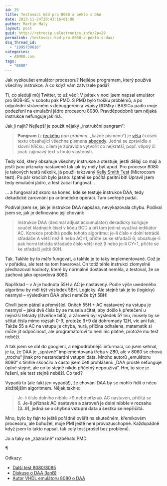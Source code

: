 ```yaml
---
id: 29
title: Testovací kód pro 8080 a peklo s DAA
date: 2013-11-24T20:43:16+01:00
author: Martin Maly
layout: post
guid: http://retrocip.uelectronics.info/?p=29
permalink: /testovaci-kod-pro-8080-a-peklo-s-daa/
dsq_thread_id:
  - "1995730616"
categories:
  - ASM80.com
tags:
  - "8080"
---
```

Jak vyzkoušet emulátor procesoru? Nejlépe programem, který používá všechny instrukce. A co když vám zatvrzele padá?

<!--more-->

Ti, co sledují můj Twitter, to už vědí: V pátek v noci jsem napsal emulátor pro BOB-85, v sobotu pak PMD. S PMD bylo trošku problémů, a po odpoledni stráveném s debuggerem a výpisy ROMky i BASICu padlo moje podezření na emulační jádro procesoru 8080. Pravděpodobně tam nějaká instrukce nefunguje jak má.

Jak ji najít? Nejlepší je použít nějaký &#8222;instrukční pangram&#8220;:

> **Pangram** (z [řeckého](http://cs.wikipedia.org/wiki/%C5%98e%C4%8Dtina "Řečtina") _pan gramma_, „každé písmeno“) je [věta](http://cs.wikipedia.org/wiki/V%C4%9Bta_(lingvistika) "Věta (lingvistika)") či úsek textu obsahující všechna písmena [abecedy](http://cs.wikipedia.org/wiki/Abeceda "Abeceda"). Jedná se zpravidla o slovní hříčku, cílem je zpravidla vytvořit co nejkratší, popř. vtipný či jinak zajímavý text s touto vlastností.

Tedy kód, který obsahuje všechny instrukce a otestuje, jestli dělají co mají a jestli jsou příznaky nastavené tak jak by měly být apod. Pro procesor 8080 je takových testů několik, já použil takzvaný [Kelly Smith Test](https://github.com/begoon/i8080-core/blob/master/TEST.ASM) (Microcosm test). Po pár krocích bylo jasno: špatně se počítá paritní bit! Upravil jsem tedy emulační jádro, a test začal fungovat&#8230;

&#8230; a fungoval až skoro na konec, kde se testuje instrukce DAA, tedy dekadické zarovnání po aritmetické operaci. Tam sveřepě padal.

Podíval jsem se, jak je instrukce DAA napsána, nevykazovala chybu. Podíval jsem se, jak je definováno její chování:

> Instrukce DAA (decimal adjust accumulator) dekadicky koriguje součet kladných čísel v kódu BCD a při tom jediná využívá indikátor AC. Korekce probíhá podle tohoto algoritmu: je-li číslo v dolní tetrádě střadače A větší než 9 nebo AC=1, přičte se ke střadači 6; obsahuje-li pak horní tetráda střadače číslo větší než 9 nebo je-li CY=1, přičte se ke střadači ještě 60H.

Tak. Takhle by to _mělo_ fungovat, a takhle je to taky implementované. Což je v pořádku, ale test na tom havaroval. On totiž téhle instrukci zlomyslně předhazoval hodnoty, které by normálně dostávat neměla, a testoval, že se zachová jako opravdová 8080.

Například &#8211; v A je hodnota 55H a AC je nastavený. Podle výše uvedeného algoritmu by měl být výsledek 5BH. Logicky. Ale stejně tak je to (logicky) nesmysl &#8211; výsledkem DAA přeci nemůže být 5BH!

Chvíli jsem pátral a přemýšlel. Oněch 55H + AC nastavený na vstupu je nesmysl &#8211; jaká dvě čísla by se musela sčítat, aby došlo k přetečení u nejnižší tetrády (čtveřice bitů), a zároveň byl výsledek 5? Inu, musely by se sčítat čísla mimo rozsah 0-9, protože 9+9 dá dohromady 12H, víc ani ťuk. Takže 55 a AC na vstupu je chyba, hurá, příčina odhalena, matematik si může jít odpočinout, ale programátorovi to není nic platné, protože mu test neběží.

A tak jsem se dal do googlení, a nejpodrobnější informaci, co jsem sehnal, je ta, že DAA je &#8222;správně&#8220; implementovaná třeba v Z80, ale v 8080 se chová &#8222;trochu&#8220; jinak pro nestandardní vstupní data. Mnoho autorů &#8222;emulátoru 8080&#8220; s tímhle skončilo a často jsem četl prohlášení: &#8222;DAA prostě nefunguje úplně stejně, ale on to stejně nikdo příčetný nepoužívá&#8220;. Hm, to sice je řešení, ale test stejně neběží. Co teď?

Vypadá to (ale fakt jen vypadá!), že chování DAA by se mohlo řídit o něco složitějším algoritmem. Nějak takhle:

> Je-li číslo dolního nibble >9 nebo příznak AC nastaven, přičítá se 6. **Je-li příznak AC nastaven a zároveň je dolní nibble v rozsahu [3..9], jedná se o chybná vstupní data a šestka se nepřičítá.**

Mno, bylo by fajn to ještě pořádně ověřit na skutečném, křemíkovém procesoru, ale bohužel, moje PMI ještě není provozuschopné. Každopádně když jsem to takto napsal, tak celý test prošel bez problémů.

Jo a taky se &#8222;zázračně&#8220; rozběhalo PMD.

¶

Odkazy:

  * [Další test 8080/8085](http://www.idb.me.uk/sunhillow/8080.html)
  * [Diskuse o DAA (IanB)](http://www.motherboardpoint.com/8080-daa-opcode-t163192.html)
  * [Autor VHDL emulátoru 8080 o DAA](http://opencores.org/project,light8080,demos)